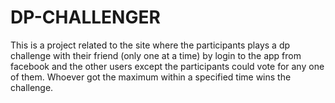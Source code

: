 # DP-CHALLENGER
This is a project related to the site where the participants plays a dp challenge with their friend (only one at a time) by login to the app from facebook and the other users except the participants could vote for any one of them. Whoever got the maximum within a specified time wins the challenge. 
